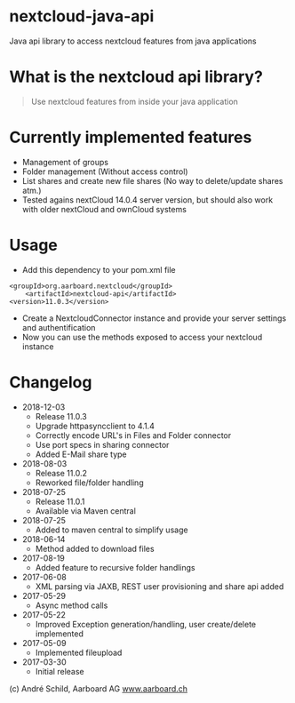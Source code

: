# nextcloud-java-api
Java api library to access nextcloud features from java applications

# What is the nextcloud api library?
> Use nextcloud features from inside your java application

# Currently implemented features
- Management of groups
- Folder management (Without access control)
- List shares and create new file shares (No way to delete/update shares atm.)
- Tested agains nextCloud 14.0.4 server version, but should also work with older nextCloud and ownCloud systems

# Usage
- Add this dependency to your pom.xml file
```
<groupId>org.aarboard.nextcloud</groupId>
    <artifactId>nextcloud-api</artifactId>
<version>11.0.3</version>
```

- Create a NextcloudConnector instance and provide your server settings and authentification
- Now you can use the methods exposed to access your nextcloud instance

# Changelog
- 2018-12-03
  - Release 11.0.3
  - Upgrade httpasyncclient to 4.1.4
  - Correctly encode URL's in Files and Folder connector
  - Use port specs in sharing connector
  - Added E-Mail share type
- 2018-08-03
  - Release 11.0.2
  - Reworked file/folder handling
- 2018-07-25
  - Release 11.0.1
  - Available via Maven central
- 2018-07-25
  - Added to maven central to simplify usage
- 2018-06-14
  - Method added to download files
- 2017-08-19
  - Added feature to recursive folder handlings
- 2017-06-08
  - XML parsing via JAXB, REST user provisioning and share api added
- 2017-05-29
  - Async method calls
- 2017-05-22
  - Improved Exception generation/handling, user create/delete implemented
- 2017-05-09
  - Implemented fileupload
- 2017-03-30
  - Initial release

(c) André Schild, Aarboard AG www.aarboard.ch
